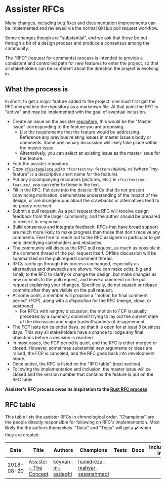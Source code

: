 # Assister RFCs
[Assister RFCs]: #assister-rfcs

Many changes, including bug fixes and documentation improvements can be
implemented and reviewed via the normal GitHub pull request workflow.

Some changes though are "substantial", and we ask that these be put through
a bit of a design process and produce a consensus among the community.

The "RFC" (request for comments) process is intended to provide a consistent
and controlled path for new features to enter the project, so that all
stakeholders can be confident about the direction the project is evolving in.

## What the process is
[What the process is]: #what-the-process-is

In short, to get a major feature added to the project, one must first get the RFC
merged into the repository as a markdown file. At that point the RFC is
"active" and may be implemented with the goal of eventual inclusion.

- Create an issue on the assister
  [repository](https://github.com/assister-ai/assister), this would be
  the "Master Issue" corresponding to the feature you are proposing.
  - List the requirements that the feature would be addressing. Reference any
    previous relating issues in master issue's body or comments. Some
    preliminary discussion will likely take place within the master issue.
  - Alternatively, you can select an existing issue as the master issue for the
    feature.
- Fork the assister repository.
- Copy [`rfcs/template.md`](
  https://github.com/assister-ai/assister/blob/master/rfcs/template.md)
  to `rfcs/text/my-feature/README.md` (where "my-feature" is a descriptive
  short name for the feature).
- Put any accompanying resources (pictures, etc.) in `rfcs/text/my-feature/`,
  you can refer to these in the text.
- Fill in the RFC. Put care into the details: RFCs that do not present
  convincing motivation, demonstrate understanding of the impact of the
  design, or are disingenuous about the drawbacks or alternatives tend to be
  poorly-received.
- Submit a pull request. As a pull request the RFC will receive design
  feedback from the larger community, and the author should be prepared to
  revise it in response.  
- Build consensus and integrate feedback. RFCs that have broad support are
  much more likely to make progress than those that don't receive any
  comments. Feel free to reach out to the RFC assignee in particular to get
  help identifying stakeholders and obstacles.
- The community will discuss the RFC pull request, as much as possible in the
  comment thread of the pull request itself. Offline discussion will be
  summarized on the pull request comment thread.
- RFCs rarely go through this process unchanged, especially as alternatives
  and drawbacks are shown. You can make edits, big and small, to the RFC to
  clarify or change the design, but make changes as new commits to the pull
  request, and leave a comment on the pull request explaining your changes.
  Specifically, do not squash or rebase commits after they are visible on the
  pull request.
- At some point, a member will propose a "motion for final comment period"
  (FCP), along with a *disposition* for the RFC (merge, close, or postpone).
  - For RFCs with lengthy discussion, the motion to FCP is usually preceded by
    a *summary comment* trying to lay out the current state of the discussion
    and major tradeoffs/points of disagreement.
- The FCP lasts ten calendar days, so that it is open for at least 5 business
  days. This way all
  stakeholders have a chance to lodge any final objections before a decision
  is reached.
- In most cases, the FCP period is quiet, and the RFC is either merged or
  closed. However, sometimes substantial new arguments or ideas are raised,
  the FCP is canceled, and the RFC goes back into development mode.
- Once active, the RFC is listed on the "RFC table" (next section).
- Following the implementation and inclusion, the master issue will be closed
  and the version number that contains the feature is put on the RFC table.

**Assister's RFC process owes its inspiration to the [Rust RFC process](https://github.com/rust-lang/rfcs)**

## RFC table
[RFC table]: #rfc-table

This table lists the assister RFCs in chronological order. "Champions" are
the people directly responsible for following on RFC's implementation. Most
likely the the authors themselves. "Docs" and "Tests" will get a
:heavy_check_mark: when they are created.

[keyvan-m-sadeghi]: https://github.com/keyvan-m-sadeghi
[hamidreza-mahyar]: https://github.com/hamidreza-mahyar
[sasanahmadi]: https://github.com/sasanahmadi

| Date       | Title       | Authors | Champions | Tests | Docs | Included in |
| ---------- | ----------- | ------- | --------- | ----- | ---- | ----------- |
| 2018-08-20 | [Assister - The Concept](https://github.com/assister-ai/assister/blob/master/rfcs/text/assister-conception) | [keyvan-m-sadeghi] | [hamidreza-mahyar], [sasanahmadi] | | | |
